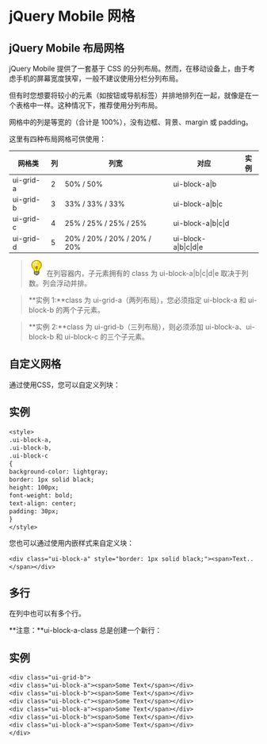 # jQuery Mobile 网格

## jQuery Mobile 布局网格

jQuery Mobile 提供了一套基于 CSS 的分列布局。然而，在移动设备上，由于考虑手机的屏幕宽度狭窄，一般不建议使用分栏分列布局。

但有时您想要将较小的元素（如按钮或导航标签）并排地排列在一起，就像是在一个表格中一样。这种情况下，推荐使用分列布局。

网格中的列是等宽的（合计是 100%），没有边框、背景、margin 或 padding。

这里有四种布局网格可供使用：

| 网格类 | 列 | 列宽 | 对应 | 实例 |
| --- | --- | --- | --- | --- |
| ui-grid-a | 2 | 50% / 50% | ui-block-a&#124;b |
| ui-grid-b | 3 | 33% / 33% / 33% | ui-block-a&#124;b&#124;c |
| ui-grid-c | 4 | 25% / 25% / 25% / 25% | ui-block-a&#124;b&#124;c&#124;d |
| ui-grid-d | 5 | 20% / 20% / 20% / 20% / 20% | ui-block-a&#124;b&#124;c&#124;d&#124;e |

> ![lamp](../img/lamp.jpg)
> 在列容器内，子元素拥有的 class 为 ui-block-a&#124;b&#124;c&#124;d&#124;e 取决于列数。列会浮动并排。

> **实例 1:**class 为 ui-grid-a（两列布局），您必须指定 ui-block-a 和 ui-block-b 的两个子元素。

> **实例 2:**class 为 ui-grid-b（三列布局），则必须添加 ui-block-a、ui-block-b 和 ui-block-c 的三个子元素。


## 自定义网格

通过使用CSS，您可以自定义列块：

## 实例

```
<style>
.ui-block-a,
.ui-block-b,
.ui-block-c
{
background-color: lightgray;
border: 1px solid black;
height: 100px;
font-weight: bold;
text-align: center;
padding: 30px;
}
</style>

```

您也可以通过使用内嵌样式来自定义块：

```
<div class="ui-block-a" style="border: 1px solid black;"><span>Text..</span></div>
```

## 多行

在列中也可以有多个行。

**注意：**ui-block-a-class 总是创建一个新行：

## 实例

```
<div class="ui-grid-b">
<div class="ui-block-a"><span>Some Text</span></div>
<div class="ui-block-b"><span>Some Text</span></div>
<div class="ui-block-c"><span>Some Text</span></div>
<div class="ui-block-a"><span>Some Text</span></div>
<div class="ui-block-b"><span>Some Text</span></div>
<div class="ui-block-a"><span>Some Text</span></div>
</div>

```
